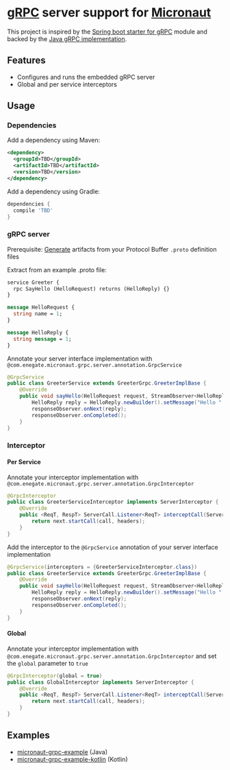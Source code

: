 # [gRPC](http://grpc.io) server support for [Micronaut](http://micronaut.io/)
This project is inspired by the [Spring boot starter for gRPC](https://github.com/LogNet/grpc-spring-boot-starter) module and backed by the [Java gRPC implementation](https://github.com/grpc/grpc-java).

## Features
- Configures and runs the embedded gRPC server
- Global and per service interceptors

## Usage

### Dependencies
Add a dependency using Maven:

````xml
<dependency>
  <groupId>TBD</groupId>
  <artifactId>TBD</artifactId>
  <version>TBD</version>
</dependency>
````

Add a dependency using Gradle:

````gradle
dependencies {
  compile 'TBD'
}
````

### gRPC server
Prerequisite: [Generate](https://github.com/google/protobuf-gradle-plugin) artifacts from your Protocol Buffer ``.proto`` definition files

Extract from an example .proto file:

````proto
service Greeter {
  rpc SayHello (HelloRequest) returns (HelloReply) {}
}

message HelloRequest {
  string name = 1;
}

message HelloReply {
  string message = 1;
}
````

Annotate your server interface implementation with ``@com.enegate.micronaut.grpc.server.annotation.GrpcService``

````java
@GrpcService
public class GreeterService extends GreeterGrpc.GreeterImplBase {
    @Override
    public void sayHello(HelloRequest request, StreamObserver<HelloReply> responseObserver) {
        HelloReply reply = HelloReply.newBuilder().setMessage("Hello " + request.getName()).build();
        responseObserver.onNext(reply);
        responseObserver.onCompleted();
    }
}
````

### Interceptor

#### Per Service
Annotate your interceptor implementation with ``@com.enegate.micronaut.grpc.server.annotation.GrpcInterceptor``

````java
@GrpcInterceptor
public class GreeterServiceInterceptor implements ServerInterceptor {
    @Override
    public <ReqT, RespT> ServerCall.Listener<ReqT> interceptCall(ServerCall<ReqT, RespT> call, Metadata headers, ServerCallHandler<ReqT, RespT> next) {
        return next.startCall(call, headers);
    }
}
````

Add the interceptor to the ``@GrpcService`` annotation of your server interface implementation

````java
@GrpcService(interceptors = {GreeterServiceInterceptor.class})
public class GreeterService extends GreeterGrpc.GreeterImplBase {
    @Override
    public void sayHello(HelloRequest request, StreamObserver<HelloReply> responseObserver) {
        HelloReply reply = HelloReply.newBuilder().setMessage("Hello " + request.getName()).build();
        responseObserver.onNext(reply);
        responseObserver.onCompleted();
    }
}
````

#### Global
Annotate your interceptor implementation with ``@com.enegate.micronaut.grpc.server.annotation.GrpcInterceptor`` and set the ``global`` parameter to ``true``

````java
@GrpcInterceptor(global = true)
public class GlobalInterceptor implements ServerInterceptor {
    @Override
    public <ReqT, RespT> ServerCall.Listener<ReqT> interceptCall(ServerCall<ReqT, RespT> call, Metadata headers, ServerCallHandler<ReqT, RespT> next) {
        return next.startCall(call, headers);
    }
}
````

## Examples

- [micronaut-grpc-example](https://github.com/Enegate/micronaut-grpc-example) (Java)
- [micronaut-grpc-example-kotlin]() (Kotlin)
